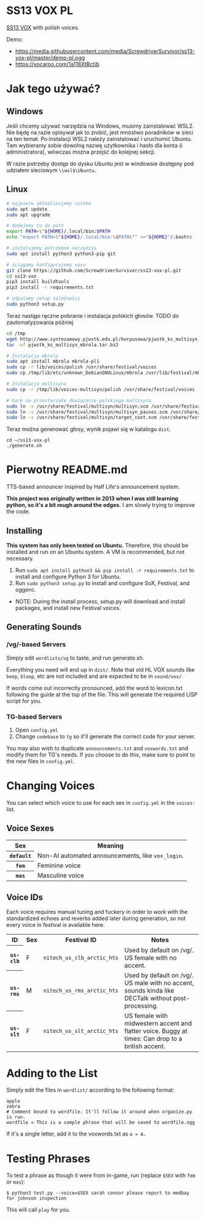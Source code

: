 # SS13 VOX PL

[SS13 VOX](https://github.com/N3X15/ss13-vox) with polish voices.

Demo:

* https://media.githubusercontent.com/media/ScrewdriverSurvivor/ss13-vox-pl/master/demo-pl.ogg
* https://vocaroo.com/1a118XtBctib

# Jak tego używać?

## Windows

Jeśli chcemy używać narzędzia na Windows, musimy zainstalować WSL2. Nie będę na razie opisywał jak to zrobić, jest mnóstwo poradników w sieci na ten temat. Po instalacji WSL2 należy zainstalować i uruchomić Ubuntu. Tam wybieramy sobie dowolną nazwę użytkownika i hasło dla konta (i administratora), wówczas można przejść do kolejnej sekcji.

W razie potrzeby dostęp do dysku Ubuntu jest w windowsie dostępny pod udziałem sieciowym `\\wsl$\Ubuntu`.

## Linux

```sh
# najpierw aktualizujemy system
sudo apt update
sudo apt upgrade

# dodajemy to do path
export PATH=\"${HOME}/.local/bin:$PATH
echo "export PATH=\"${HOME}/.local/bin:\$PATH\"" >>"${HOME}"/.bashrc

# instalujemy potrzebne narzędzia
sudo apt install python3 python3-pip git

# ściągamy konfigurujemy voxa
git clone https://github.com/ScrewdriverSurvivor/ss13-vox-pl.git
cd ss13-vox
pip3 install buildtools
pip3 install -r requirements.txt

# odpalamy setup zależności
sudo python3 setup.py
```

Teraz nastąpi ręczne pobranie i instalacja polskich głosów. TODO do zautomatyzowania później

```sh
cd /tmp
wget http://www.syntezamowy.pjwstk.edu.pl/korpusowa/pjwstk_ks_multisyn_mbrola.tar.bz2
tar -xf pjwstk_ks_multisyn_mbrola.tar.bz2

# Instalacja mbrola
sudo apt install mbrola mbrola-pl1
sudo cp -r lib/voices/polish /usr/share/festival/voices
sudo cp /tmp/lib/etc/unknown_DebianGNULinux/mbrola /usr/lib/festival/mbrola

# Instalacja multisyna
sudo cp -r /tmp/lib/voices-multisyn/polish /usr/share/festival/voices

# hack na przestarzałe dowiązanie polskiego multisyna
sudo ln -s /usr/share/festival/multisyn/multisyn.scm /usr/share/festival/multisyn.scm
sudo ln -s /usr/share/festival/multisyn/multisyn_pauses.scm /usr/share/festival/multisyn_pauses.scm
sudo ln -s /usr/share/festival/multisyn/target_cost.scm /usr/share/festival/target_cost.scm
```

Teraz można generować głosy, wynik pojawi się w katalogu `dist`.
```
cd ~/ss13-vox-pl
./generate.sh
```

# Pierwotny README.md

TTS-based announcer inspired by Half Life's announcement system.

**This project was originally written in 2013 when I was still learning python, so it's a bit rough around the edges.** I am slowly trying to improve the code.

## Installing

**This system has only been tested on Ubuntu.** Therefore, this should be installed and run on an Ubuntu system. A VM is recommended, but not necessary.

1. Run ```sudo apt install python3 && pip install -r requirements.txt``` to install and configure Python 3 for Ubuntu.
1. Run ```sudo python3 setup.py``` to install and configure SoX, Festival, and oggenc.
  * NOTE: During the install process, setup.py will download and install packages, and install new Festival voices.

## Generating Sounds

### /vg/-based Servers
Simply edit `wordlists/vg` to taste, and run generate.sh.

Everything you need will end up in `dist/`. Note that old HL VOX sounds like `beep`, `bloop`, etc are not included and are expected to be in `sound/vox/`.

If words come out incorrectly pronounced, add the word to lexicon.txt following the guide at the top of the file. This will generate the required LISP script for you.

### TG-based Servers
1. Open `config.yml`
1. Change `codebase` to `tg` so it'll generate the correct code for your server.

You may also wish to duplicate `announcements.txt` and `voxwords.txt` and modify them for TG's needs.  If you choose to do this, make sure to point to the new files in `config.yml`.

# Changing Voices
You can select which voice to use for each sex in `config.yml` in the `voices:` list.

## Voice Sexes
<table><tr><th>Sex</th><th>Meaning</th></tr>
<tr><th><code>default</code></th><td>Non-AI automated announcements, like <code>vox_login</code>.</td></tr>
<tr><th><code>fem</code></th><td>Feminine voice</td></tr>
<tr><th><code>mas</code></th><td>Masculine voice</td></tr>
</table>

## Voice IDs
Each voice requires manual tuning and fuckery in order to work with the standardized echoes and reverbs added later during generation, so not every voice in festival is available here.

<table><tr><th>ID</th><th>Sex</th><th>Festival ID</th><th>Notes</th></tr>
<tr><th><code>us-clb</code></th><td>F</td><td><code>nitech_us_clb_arctic_hts</code></td><td>Used by default on /vg/.  US female with no accent.</td></tr>
<tr><th><code>us-rms</code></th><td>M</td><td><code>nitech_us_rms_arctic_hts</code></td><td>Used by default on /vg/.  US male with no accent, sounds kinda like DECTalk without post-processing.</td></tr>
<tr><th><code>us-slt</code></th><td>F</td><td><code>nitech_us_slt_arctic_hts</code></td><td>US female with midwestern accent and flatter voice. Buggy at times: Can drop to a british accent.</td></tr>
</table>

# Adding to the List

Simply edit the files in `wordlist/` according to the following format:

```
apple
zebra
# Comment bound to wordfile. It'll follow it around when organize.py is run.
wordfile = This is a sample phrase that will be saved to wordfile.ogg
```

If it's a single letter, add it to the voxwords.txt as ```a = A.```

# Testing Phrases

To test a phrase as though it were from in-game, run (replace `$SEX` with `fem` or `mas`):

```shell
$ python3 test.py --voice=$SEX sarah connor please report to medbay for johnson inspection
```

This will call `play` for you.
